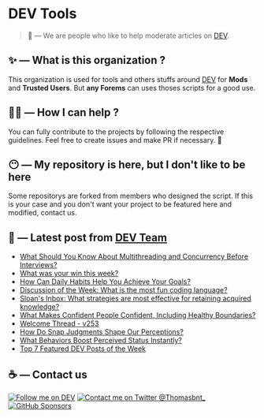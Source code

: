 # DEV Tools

> 🔧 — We are people who like to help moderate articles on [DEV](https://dev.to).

## ✨ — What is this organization ?

This organization is used for tools and others stuffs around [DEV](https://dev.to) for **Mods** and **Trusted Users**. But __any Forems__ can uses thoses scripts for a good use.


## 💪🏼 — How I can help ?

You can fully contribute to the projects by following the respective guidelines. Feel free to create issues and make PR if necessary. 🎉

## 😶 — My repository is here, but I don't like to be here

Some repositorys are forked from members who designed the script. If this is your case and you don't want your project to be featured here and modified, contact us.

## 📝 — Latest post from [DEV Team](https://dev.to/devteam)

<!-- BLOG-POST-LIST:START -->
- [What Should You Know About Multithreading and Concurrency Before Interviews?](https://dev.to/devteam/what-should-you-know-about-multithreading-and-concurrency-before-interviews-dg4)
- [What was your win this week?](https://dev.to/devteam/what-was-your-win-this-week-h04)
- [How Can Daily Habits Help You Achieve Your Goals?](https://dev.to/devteam/how-can-daily-habits-help-you-achieve-your-goals-503c)
- [Discussion of the Week: What is the most fun coding language?](https://dev.to/devteam/discussion-of-the-week-what-is-the-most-fun-coding-language-col)
- [Sloan&#39;s Inbox: What strategies are most effective for retaining acquired knowledge?](https://dev.to/devteam/sloans-inbox-what-strategies-are-most-effective-for-retaining-acquired-knowledge-131j)
- [What Makes Confident People Confident, Including Healthy Boundaries?](https://dev.to/devteam/what-makes-confident-people-confident-including-healthy-boundaries-4jli)
- [Welcome Thread - v253](https://dev.to/devteam/welcome-thread-v253-1p3b)
- [How Do Snap Judgments Shape Our Perceptions?](https://dev.to/devteam/how-do-snap-judgments-shape-our-perceptions-cam)
- [What Behaviors Boost Perceived Status Instantly?](https://dev.to/devteam/what-behaviors-boost-perceived-status-instantly-3e7o)
- [Top 7 Featured DEV Posts of the Week](https://dev.to/devteam/top-7-featured-dev-posts-of-the-week-2i23)
<!-- BLOG-POST-LIST:END -->


## ☕ — Contact us

[![Follow me on DEV](https://img.shields.io/badge/dev.to-%2308090A.svg?&style=for-the-badge&logo=dev.to&logoColor=white&alt=devto)](https://dev.to/thomasbnt)
[![Contact me on Twitter @Thomasbnt_](https://img.shields.io/badge/Contact%20me%20on%20Twitter-%231DA1F2.svg?&style=for-the-badge&logo=twitter&logoColor=white&alt=twitter)](https://twitter.com/messages/1142357270-1142357270?text=Hello,%20I%20contact%20you%20from%20devtotools%20&recipient_id=1142357270) [![GitHub Sponsors](https://img.shields.io/badge/Sponsor%20me-%23EA54AE.svg?&style=for-the-badge&logo=github-sponsors&logoColor=white)](https://github.com/sponsors/thomasbnt)


